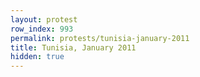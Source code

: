 ```yaml
---
layout: protest
row_index: 993
permalink: protests/tunisia-january-2011
title: Tunisia, January 2011
hidden: true
---
```

